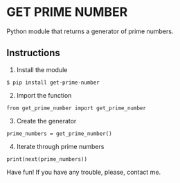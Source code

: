 # GET PRIME NUMBER

Python module that returns a generator of prime numbers.

## Instructions

1. Install the module
```
$ pip install get-prime-number
```

2. Import the function
```
from get_prime_number import get_prime_number
```

3. Create the generator
```
prime_numbers = get_prime_number()
```

4. Iterate through prime numbers
```
print(next(prime_numbers))
```

Have fun! If you have any trouble, please, contact me.
